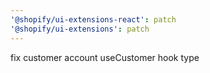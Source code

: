 ```yaml
---
'@shopify/ui-extensions-react': patch
'@shopify/ui-extensions': patch
---
```


fix customer account useCustomer hook type
